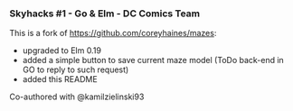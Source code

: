 ### Skyhacks #1 - Go & Elm - DC Comics Team

This is a fork of https://github.com/coreyhaines/mazes:
- upgraded to Elm 0.19
- added a simple button to save current maze model (ToDo back-end in GO to reply to such request)
- added this README

Co-authored with @kamilzielinski93
